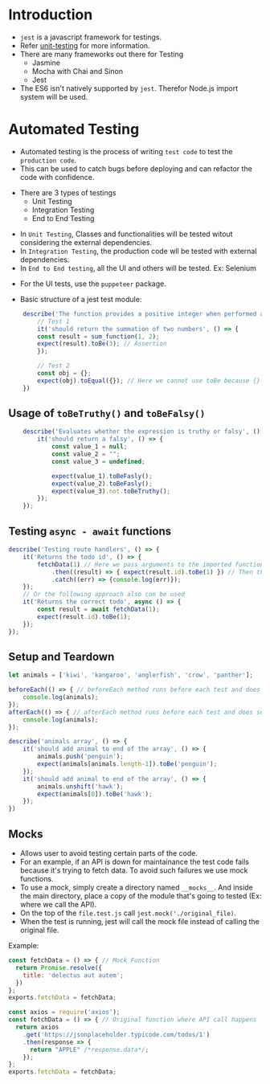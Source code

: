 # Introduction

* `jest` is a javascript framework for testings.
* Refer [unit-testing](unit-testing.md) for more information.
* There are many frameworks out there for Testing
    * Jasmine
    * Mocha with Chai and Sinon
    * Jest
* The ES6 isn't natively supported by `jest`. Therefor Node.js import system will be used.

# Automated Testing

- Automated testing is the process of writing `test code` to test the `production code`.
- This can be used to catch bugs before deploying and can refactor the code with confidence.
* There are 3 types of testings
    * Unit Testing
    * Integration Testing
    * End to End Testing
- In `Unit Testing`, Classes and functionalities will be tested witout considering the external dependencies.
- In `Integration Testing`, the production code wll be tested with external dependencies.
- In `End to End testing`, all the UI and others will be tested. Ex: Selenium
* For the UI tests, use the `puppeteer` package.

* Basic structure of a jest test module:

```javascript
    describe('The function provides a positive integer when performed addition', () => {
        // Test 1
        it('should return the summation of two numbers', () => {
        const result = sum_function(1, 2);
        expect(result).toBe(3); // Assertion
        });

        // Test 2
        const obj = {};
        expect(obj).toEqual({}); // Here we cannot use toBe because {} === {} is false.
    })
```

## Usage of `toBeTruthy()` and `toBeFalsy()`

```javascript
    describe('Evaluates whether the expression is truthy or falsy', () => {
        it('should return a falsy', () => {
            const value_1 = null;
            const value_2 = "";
            const value_3 = undefined;

            expect(value_1).toBeFasly();
            expect(value_2).toBeFasly();
            expect(value_3).not.toBeTruthy();
        });
    });
```

## Testing `async - await` functions

```javascript
describe('Testing route handlers', () => {
    it('Returns the todo id', () => {
        fetchData(1) // Here we pass arguments to the imported function
            .then((result) => { expect(result.id).toBe(1) }) // Then the result from the promise result.id will be evaluated
            .catch((err) => {console.log(err)});
    });
    // Or the following approach also con be used
    it('Returns the correct todo', async () => {
        const result = await fetchData(1);
        expect(result.id).toBe(1);
    });
});
```

## Setup and Teardown

```javascript
let animals = ['kiwi', 'kangaroo', 'anglerfish', 'crow', 'panther'];

beforeEach(() => { // beforeEach method runs before each test and does some operation
    console.log(animals);
});
afterEach(() => { // afterEach method runs before each test and does some operation
    console.log(animals);
});

describe('animals array', () => {
    it('should add animal to end of the array', () => {
        animals.push('penguin');
        expect(animals[animals.length-1]).toBe('penguin');
    });
    it('should add animal to end of the array', () => {
        animals.unshift('hawk');
        expect(animals[0]).toBe('hawk');
    });
})
```

## Mocks

* Allows user to avoid testing certain parts of the code. 
* For an example, if an API is down for maintainance the test code fails because it's trying to fetch data. To avoid such failures we use mock functions.
* To use a mock, simply create a directory named `__mocks__`. And inside the main directory, place a copy of the module that's going to tested (Ex: where we call the API).
* On the top of the `file.test.js` call `jest.mock('./original_file)`.
* When the test is running, jest will call the mock file instead of calling the original file.
  
Example:  
  
```javascript
const fetchData = () => { // Mock Function
  return Promise.resolve({
    title: 'delectus aut autem';
  })
};
exports.fetchData = fetchData;
```

```javascript
const axios = require('axios');
const fetchData = () => { // Original function where API call happens
  return axios
    .get('https://jsonplaceholder.typicode.com/todos/1')
    .then(response => {
      return "APPLE" /*response.data*/;
    });
};
exports.fetchData = fetchData;
```